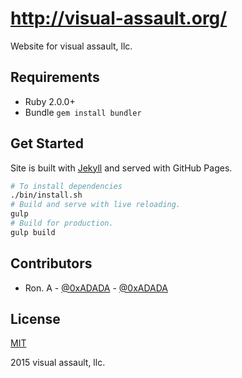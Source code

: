 # http://visual-assault.org/

Website for visual assault, llc.

## Requirements

* Ruby 2.0.0+
* Bundle `gem install bundler`

## Get Started
Site is built with [Jekyll](http://jekyllrb.com) and served with GitHub
Pages.

``` bash
# To install dependencies
./bin/install.sh
# Build and serve with live reloading.
gulp
# Build for production.
gulp build
```

## Contributors

* Ron. A - [@0xADADA](https://github.com/0xadada) -
[@0xADADA](https://twitter.com/0xadada)

## License
[MIT](LICENSE)

2015 visual assault, llc.
